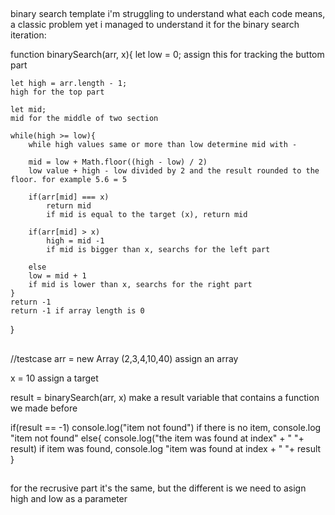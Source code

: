 ##
binary search template
i'm struggling to understand what each code means, a classic problem
yet i managed to understand it
for the binary search iteration:

function binarySearch(arr, x){
    let low = 0;
    assign this for tracking the buttom part

    let high = arr.length - 1;
    high for the top part

    let mid;
    mid for the middle of two section

    while(high >= low){
        while high values same or more than low determine mid with -

        mid = low + Math.floor((high - low) / 2)
        low value + high - low divided by 2 and the result rounded to the floor. for example 5.6 = 5

        if(arr[mid] === x)
            return mid
            if mid is equal to the target (x), return mid

        if(arr[mid] > x)
            high = mid -1
            if mid is bigger than x, searchs for the left part
            
        else
        low = mid + 1
        if mid is lower than x, searchs for the right part
    }
    return -1
    return -1 if array length is 0
}
##
//testcase
arr = new Array (2,3,4,10,40)
assign an array

x = 10
assign a target

result = binarySearch(arr, x)
make a result variable that contains a function we made before

if(result == -1)
    console.log("item not found")
    if there is no item, console.log "item not found"
else{
    console.log("the item was found at index" + " "+ result)
    if item was found, console.log "item was found at index + " "+ result
}
##
for the recrusive part it's the same, but the different is we need to asign high and low as a parameter